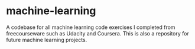 # machine-learning
A codebase for all machine learning code exercises I completed from freecourseware 
such as Udacity and Coursera. This is also a repository for future machine learning projects. 
